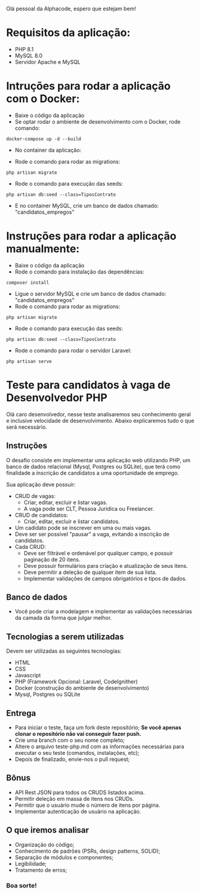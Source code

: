 Olá pessoal da Alphacode, espero que estejam bem!

# Requisitos da aplicação:

* PHP 8.1
* MySQL 8.0
* Servidor Apache e MySQL

# Intruções para rodar a aplicação com o Docker:

* Baixe o código da aplicação
* Se optar rodar o ambiente de desenvolvimento com o Docker, rode comando:

`` docker-compose up -d --build ``

* No container da aplicação:

* Rode o comando para rodar as migrations:

`` php artisan migrate ``

* Rode o comando para execução das seeds:

`` php artisan db:seed --class=TiposContrato ``


* E no container MySQL, crie um banco de dados chamado: "candidatos_empregos"

# Instruções para rodar a aplicação manualmente:

* Baixe o código da aplicação
* Rode o comando para instalação das dependências:

`` composer install ``

* Ligue o servidor MySQL e crie um banco de dados chamado: "candidatos_empregos"
* Rode o comando para rodar as migrations:

`` php artisan migrate ``

* Rode o comando para execução das seeds:

`` php artisan db:seed --class=TiposContrato ``

* Rode o comando para rodar o servidor Laravel:

`` php artisan serve ``


# Teste para candidatos à vaga de Desenvolvedor PHP

Olá caro desenvolvedor, nesse teste analisaremos seu conhecimento geral e inclusive velocidade de desenvolvimento. Abaixo explicaremos tudo o que será necessário.

## Instruções

O desafio consiste em implementar uma aplicação web utilizando PHP, um banco de dados relacional (Mysql, Postgres ou SQLite), que terá como finalidade a inscrição de candidatos a uma oportunidade de emprego.

Sua aplicação deve possuir:

- CRUD de vagas:
  - Criar, editar, excluir e listar vagas.
  - A vaga pode ser CLT, Pessoa Jurídica ou Freelancer.
- CRUD de candidatos:
  - Criar, editar, excluir e listar candidatos.
- Um cadidato pode se inscrever em uma ou mais vagas.
- Deve ser ser possível "pausar" a vaga, evitando a inscrição de candidatos.
- Cada CRUD:
  - Deve ser filtrável e ordenável por qualquer campo, e possuir paginação de 20 itens.
  - Deve possuir formulários para criação e atualização de seus itens.
  - Deve permitir a deleção de qualquer item de sua lista.
  - Implementar validações de campos obrigatórios e tipos de dados.

## Banco de dados

- Você pode criar a modelagem e implementar as validações necessárias da camada da forma que julgar melhor.

## Tecnologias a serem utilizadas

Devem ser utilizadas as seguintes tecnologias:

- HTML
- CSS
- Javascript
- PHP (Framework Opcional: Laravel, CodeIgnither)
- Docker (construção do ambiente de desenvolvimento)
- Mysql, Postgres ou SQLite

## Entrega

- Para iniciar o teste, faça um fork deste repositório; **Se você apenas clonar o repositório não vai conseguir fazer push.**
- Crie uma branch com o seu nome completo;
- Altere o arquivo teste-php.md com as informações necessárias para executar o seu teste (comandos, instalações, etc);
- Depois de finalizado, envie-nos o pull request;

## Bônus

- API Rest JSON para todos os CRUDS listados acima.
- Permitir deleção em massa de itens nos CRUDs.
- Permitir que o usuário mude o número de itens por página.
- Implementar autenticação de usuário na aplicação.

## O que iremos analisar

- Organização do código;
- Conhecimento de padrões (PSRs, design patterns, SOLID);
- Separação de módulos e componentes;
- Legibilidade;
- Tratamento de erros;

### Boa sorte!

